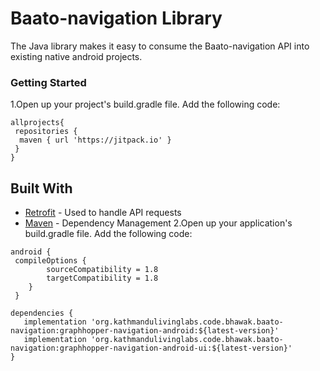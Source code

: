 # Baato-navigation Library

The Java library makes it easy to consume the Baato-navigation API into existing native android projects.

### Getting Started

 1.Open up your project's build.gradle file. Add the following code:

```
allprojects{
 repositories {
  maven { url 'https://jitpack.io' }
 }
}
```

## Built With

* [Retrofit](https://github.com/square/retrofit) - Used to handle API requests
* [Maven](https://maven.apache.org/) - Dependency Management
2.Open up your application's build.gradle file. Add the following code:
```
android {
 compileOptions {
        sourceCompatibility = 1.8
        targetCompatibility = 1.8
    }
 }
```

```
dependencies {
   implementation 'org.kathmandulivinglabs.code.bhawak.baato-navigation:graphhopper-navigation-android:${latest-version}'
   implementation 'org.kathmandulivinglabs.code.bhawak.baato-navigation:graphhopper-navigation-android-ui:${latest-version}'
}
```